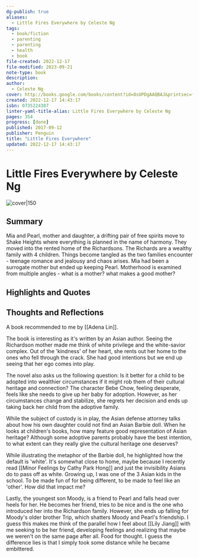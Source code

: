 ```yaml
---
dg-publish: true
aliases:
  - Little Fires Everywhere by Celeste Ng
tags:
  - book/fiction
  - parenting
  - parenting
  - health
  - book
file-created: 2022-12-17
file-modified: 2023-09-21
note-type: book 
description: 
author:
  - Celeste Ng
cover: http://books.google.com/books/content?id=OsUPDgAAQBAJ&printsec=frontcover&img=1&zoom=1&edge=curl&source=gbs_api
created: 2022-12-17 14:43:17
isbn: 0735224307 
linter-yaml-title-alias: Little Fires Everywhere by Celeste Ng
pages: 354
progress: [done]
published: 2017-09-12
publisher: Penguin
title: "Little Fires Everywhere"
updated: 2022-12-17 14:43:17
---
```


# Little Fires Everywhere by Celeste Ng

![cover|150](http://books.google.com/books/content?id=OsUPDgAAQBAJ&printsec=frontcover&img=1&zoom=1&edge=curl&source=gbs_api)

## Summary

Mia and Pearl, mother and daughter, a drifting pair of free spirits move to Shake Heights where everything is planned in the name of harmony. They moved into the rented home of the Richardsons. The Richards are a wealthy family with 4 children. Things become tangled as the two families encounter - teenage romance and jealousy and chaos arises. Mia had been a surrogate mother but ended up keeping Pearl. Motherhood is examined from multiple angles - what is a mother? what makes a good mother?

## Highlights and Quotes

## Thoughts and Reflections

A book recommended to me by [[Adena Lin]].

The book is interesting as it's written by an Asian author. Seeing the Richardson mother made me think of white privilege and the white-savior complex. Out of the 'kindness' of her heart, she rents out her home to the ones who fell through the crack. She had good intentions but we end up seeing that her ego comes into play.

The novel also asks us the following question: Is it better for a child to be adopted into wealthier circumstances if it might rob them of their cultural heritage and connection? The character Bebe Chow, feeling desperate, feels like she needs to give up her baby for adoption. However, as her circumstances change and stabilize, she regrets her decision and ends up taking back her child from the adoptive family.

While the subject of custody is in play, the Asian defense attorney talks about how his own daughter could not find an Asian Barbie doll. When he looks at children's books, how many feature good representation of Asian heritage? Although some adoptive parents probably have the best intention, to what extent can they really give the cultural heritage one deserves?

While illustrating the metaphor of the Barbie doll, he highlighted how the default is 'white'. It's somewhat close to home, maybe because I recently read [[Minor Feelings by Cathy Park Hong]] and just the invisibility Asians do to pass off as white. Growing up, I was one of the 3 Asian kids in the school. To be made fun of for being different, to be made to feel like an 'other'. How did that impact me?

Lastly, the youngest son Moody, is a friend to Pearl and falls head over heels for her. He becomes her friend, tries to be nice and is the one who introduced her into the Richardson family. However, she ends up falling for Moody's older brother Trip, which shatters Moody and Pearl's friendship. I guess this makes me think of the parallel how I feel about [[Lily Jiang]] with me seeking to be her friend, developing feelings and realizing that maybe we weren't on the same page after all. Food for thought. I guess the difference lies is that I simply took some distance while he became embittered.
